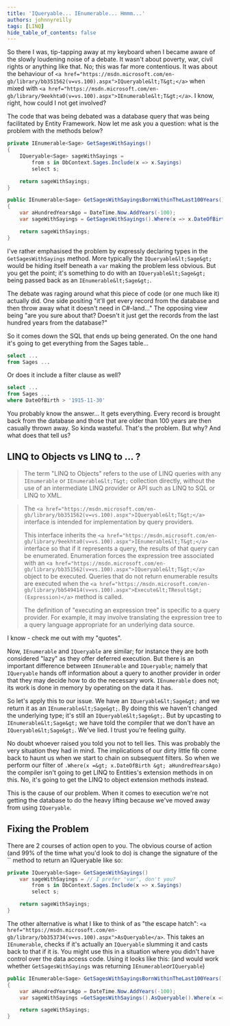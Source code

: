 ```yaml
---
title: 'IQueryable... IEnumerable... Hmmm...'
authors: johnnyreilly
tags: [LINQ]
hide_table_of_contents: false
---
```


So there I was, tip-tapping away at my keyboard when I became aware of the slowly loudening noise of a debate. It wasn't about poverty, war, civil rights or anything like that. No; this was far more contentious. It was about the behaviour of `<a href="https://msdn.microsoft.com/en-gb/library/bb351562(v=vs.100).aspx">IQueryable&lt;T&gt;</a>` when mixed with `<a href="https://msdn.microsoft.com/en-gb/library/9eekhta0(v=vs.100).aspx">IEnumerable&lt;T&gt;</a>`. I know, right, how could I not get involved?

<!--truncate-->

The code that was being debated was a database query that was being facilitated by Entity Framework. Now let me ask you a question: what is the problem with the methods below?

```cs
private IEnumerable<Sage> GetSagesWithSayings()
{
    IQueryable<Sage> sageWithSayings =
        from s in DbContext.Sages.Include(x => x.Sayings)
        select s;

    return sageWithSayings;
}

public IEnumerable<Sage> GetSagesWithSayingsBornWithinTheLast100Years()
{
    var aHundredYearsAgo = DateTime.Now.AddYears(-100);
    var sageWithSayings = GetSagesWithSayings().Where(x => x.DateOfBirth > aHundredYearsAgo);

    return sageWithSayings;
}
```

I've rather emphasised the problem by expressly declaring types in the `GetSagesWithSayings` method. More typically the `IQueryable&lt;Sage&gt;` would be hiding itself beneath a `var` making the problem less obvious. But you get the point; it's something to do with an `IQueryable&lt;Sage&gt;` being passed back as an `IEnumerable&lt;Sage&gt;`.

The debate was raging around what this piece of code (or one much like it) actually did. One side positing "it'll get every record from the database and then throw away what it doesn't need in C#-land..." The opposing view being "are you sure about that? Doesn't it just get the records from the last hundred years from the database?"

So it comes down the SQL that ends up being generated. On the one hand it's going to get everything from the Sages table...

```sql
select ...
from Sages ...
```

Or does it include a filter clause as well?

```sql
select ...
from Sages ...
where DateOfBirth > '1915-11-30'
```

You probably know the answer... It gets everything. Every record is brought back from the database and those that are older than 100 years are then casually thrown away. So kinda wasteful. That's the problem. But why? And what does that tell us?

## LINQ to Objects vs LINQ to ... ?

> The term "LINQ to Objects" refers to the use of LINQ queries with any `IEnumerable` or `IEnumerable&lt;T&gt;` collection directly, without the use of an intermediate LINQ provider or API such as LINQ to SQL or LINQ to XML.

> The `<a href="https://msdn.microsoft.com/en-gb/library/bb351562(v=vs.100).aspx">IQueryable&lt;T&gt;</a>` interface is intended for implementation by query providers.
>
> This interface inherits the `<a href="https://msdn.microsoft.com/en-gb/library/9eekhta0(v=vs.100).aspx">IEnumerable&lt;T&gt;</a>` interface so that if it represents a query, the results of that query can be enumerated. Enumeration forces the expression tree associated with an `<a href="https://msdn.microsoft.com/en-gb/library/bb351562(v=vs.100).aspx">IQueryable&lt;T&gt;</a>` object to be executed. Queries that do not return enumerable results are executed when the `<a href="https://msdn.microsoft.com/en-gb/library/bb549414(v=vs.100).aspx">Execute&lt;TResult&gt;(Expression)</a>` method is called.
>
> The definition of "executing an expression tree" is specific to a query provider. For example, it may involve translating the expression tree to a query language appropriate for an underlying data source.

I know - check me out with my "quotes".

Now, `IEnumerable` and `IQueryable` are similar; for instance they are both considered "lazy" as they offer deferred execution. But there is an important difference between `IEnumerable` and `IQueryable`; namely that `IQueryable` hands off information about a query to another provider in order that they may decide how to do the necessary work. `IEnumerable` does not; its work is done in memory by operating on the data it has.

So let's apply this to our issue. We have an `IQueryable&lt;Sage&gt;` and we return it as an `IEnumerable&lt;Sage&gt;`. By doing this we haven't changed the underlying type; it's still an `IQueryable&lt;Sage&gt;`. But by upcasting to `IEnumerable&lt;Sage&gt;` we have told the compiler that we don't have an `IQueryable&lt;Sage&gt;`. We've lied. I trust you're feeling guilty.

No doubt whoever raised you told you not to tell lies. This was probably the very situation they had in mind. The implications of our dirty little fib come back to haunt us when we start to chain on subsequent filters. So when we perform our filter of `.Where(x =&gt; x.DateOfBirth &gt; aHundredYearsAgo)` the compiler isn't going to get LINQ to Entities's extension methods in on this. No, it's going to get the LINQ to object extension methods instead.

This is the cause of our problem. When it comes to execution we're not getting the database to do the heavy lifting because we've moved away from using `IQueryable`.

## Fixing the Problem

There are 2 courses of action open to you. The obvious course of action (and 99% of the time what you'd look to do) is change the signature of the `` method to return an IQueryable like so:

```cs
private IQueryable<Sage> GetSagesWithSayings()
    var sageWithSayings = // I prefer 'var', don't you?
        from s in DbContext.Sages.Include(x => x.Sayings)
        select s;

    return sageWithSayings;
}
```

The other alternative is what I like to think of as "the escape hatch": `<a href="https://msdn.microsoft.com/en-gb/library/bb353734(v=vs.100).aspx">AsQueryable</a>`. This takes an `IEnumerable`, checks if it's actually an `IQueryable` slumming it and casts back to that if it is. You might use this in a situation where you didn't have control over the data access code. Using it looks like this: (and would work whether `GetSagesWithSayings` was returning `IEnumerable`_or_`IQueryable`)

```cs
public IEnumerable<Sage> GetSagesWithSayingsBornWithinTheLast100Years()
{
    var aHundredYearsAgo = DateTime.Now.AddYears(-100);
    var sageWithSayings =GetSagesWithSayings().AsQueryable().Where(x => x.DateOfBirth > aHundredYearsAgo);

    return sageWithSayings;
}
```
